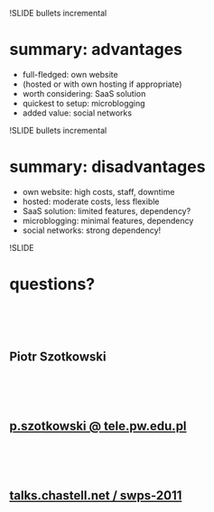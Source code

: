 !SLIDE bullets incremental

# summary: advantages

* full-fledged: own website
* (hosted or with own hosting if appropriate)
* worth considering: SaaS solution
* quickest to setup: microblogging
* added value: social networks



!SLIDE bullets incremental

# summary: disadvantages

* own website: high costs, staff, downtime
* hosted: moderate costs, less flexible
* SaaS solution: limited features, dependency?
* microblogging: minimal features, dependency
* social networks: strong dependency!



!SLIDE

# questions?

<br />
<br />
<br />

## Piotr Szotkowski

<br />
<br />
<br />

## [p.szotkowski @ tele.pw.edu.pl](mailto:p.szotkowski@tele.pw.edu.pl)

<br />
<br />
<br />

## [talks.chastell.net / swps-2011](http://talks.chastell.net/swps-2011)
